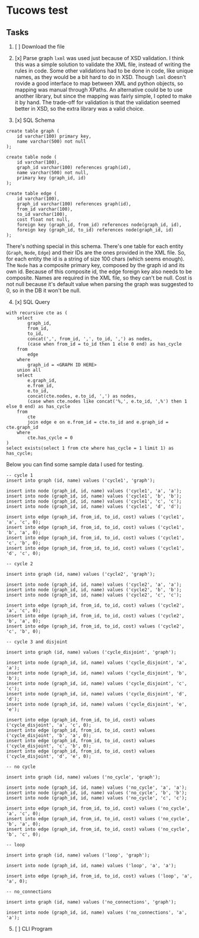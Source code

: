 # Tucows test

## Tasks

1. [ ] Download the file
2. [x] Parse graph
`lxml` was used just because of XSD validation.
I think this was a simple solution to validate the XML file, instead of writing the rules in code.
Some other validations had to be done in code, like unique names, as they would be a bit hard to do in XSD.
Though `lxml` doesn't rovide a good interface to map between XML and python objects, so mapping was manual through XPaths.
An alternative could be to use another library, but since the mapping was fairly simple, I opted to make it by hand.
The trade-off for validation is that the validation seemed better in XSD, so the extra library was a valid choice.

3. [x] SQL Schema

```
create table graph (
	id varchar(100) primary key,
	name varchar(500) not null
);

create table node (
	id varchar(100),
	graph_id varchar(100) references graph(id),
	name varchar(500) not null,
	primary key (graph_id, id)
);

create table edge (
	id varchar(100),
	graph_id varchar(100) references graph(id),
	from_id varchar(100),
	to_id varchar(100),
	cost float not null,
	foreign key (graph_id, from_id) references node(graph_id, id),
	foreign key (graph_id, to_id) references node(graph_id, id)
);
```

There's nothing special in this schema. There's one table for each entity (`Graph`, `Node`, `Edge`) and their IDs are the ones provided in the XML file.
So, for each entity the id is a string of size 100 chars (which seems enough).
The `Node` has a composite primary key, composed by the graph id and its own id.
Because of this composite id, the edge foreign key also needs to be composite.
Names are required in the XML file, so they can't be null.
Cost is not null because it's default value when parsing the graph was suggested to 0, so in the DB it won't be null.

4. [x] SQL Query

```
with recursive cte as (
	select
        graph_id,
		from_id,
		to_id,
		concat(',', from_id, ',', to_id, ',') as nodes,
		(case when from_id = to_id then 1 else 0 end) as has_cycle
	from
		edge
    where
        graph_id = <GRAPH ID HERE>
	union all
	select
        e.graph_id,
		e.from_id,
		e.to_id,
		concat(cte.nodes, e.to_id, ',') as nodes,
		(case when cte.nodes like concat('%,', e.to_id, ',%') then 1 else 0 end) as has_cycle
	from
		cte
		join edge e on e.from_id = cte.to_id and e.graph_id = cte.graph_id
	where
		cte.has_cycle = 0
)
select exists(select 1 from cte where has_cycle = 1 limit 1) as has_cycle;
```

Below you can find some sample data I used for testing.

```
-- cycle 1
insert into graph (id, name) values ('cycle1', 'graph');

insert into node (graph_id, id, name) values ('cycle1', 'a', 'a');
insert into node (graph_id, id, name) values ('cycle1', 'b', 'b');
insert into node (graph_id, id, name) values ('cycle1', 'c', 'c');
insert into node (graph_id, id, name) values ('cycle1', 'd', 'd');

insert into edge (graph_id, from_id, to_id, cost) values ('cycle1', 'a', 'c', 0);
insert into edge (graph_id, from_id, to_id, cost) values ('cycle1', 'b', 'a', 0);
insert into edge (graph_id, from_id, to_id, cost) values ('cycle1', 'c', 'b', 0);
insert into edge (graph_id, from_id, to_id, cost) values ('cycle1', 'd', 'c', 0);

-- cycle 2

insert into graph (id, name) values ('cycle2', 'graph');

insert into node (graph_id, id, name) values ('cycle2', 'a', 'a');
insert into node (graph_id, id, name) values ('cycle2', 'b', 'b');
insert into node (graph_id, id, name) values ('cycle2', 'c', 'c');

insert into edge (graph_id, from_id, to_id, cost) values ('cycle2', 'a', 'c', 0);
insert into edge (graph_id, from_id, to_id, cost) values ('cycle2', 'b', 'a', 0);
insert into edge (graph_id, from_id, to_id, cost) values ('cycle2', 'c', 'b', 0);

-- cycle 3 and disjoint

insert into graph (id, name) values ('cycle_disjoint', 'graph');

insert into node (graph_id, id, name) values ('cycle_disjoint', 'a', 'a');
insert into node (graph_id, id, name) values ('cycle_disjoint', 'b', 'b');
insert into node (graph_id, id, name) values ('cycle_disjoint', 'c', 'c');
insert into node (graph_id, id, name) values ('cycle_disjoint', 'd', 'd');
insert into node (graph_id, id, name) values ('cycle_disjoint', 'e', 'e');

insert into edge (graph_id, from_id, to_id, cost) values ('cycle_disjoint', 'a', 'c', 0);
insert into edge (graph_id, from_id, to_id, cost) values ('cycle_disjoint', 'b', 'a', 0);
insert into edge (graph_id, from_id, to_id, cost) values ('cycle_disjoint', 'c', 'b', 0);
insert into edge (graph_id, from_id, to_id, cost) values ('cycle_disjoint', 'd', 'e', 0);

-- no cycle

insert into graph (id, name) values ('no_cycle', 'graph');

insert into node (graph_id, id, name) values ('no_cycle', 'a', 'a');
insert into node (graph_id, id, name) values ('no_cycle', 'b', 'b');
insert into node (graph_id, id, name) values ('no_cycle', 'c', 'c');

insert into edge (graph_id, from_id, to_id, cost) values ('no_cycle', 'a', 'c', 0);
insert into edge (graph_id, from_id, to_id, cost) values ('no_cycle', 'b', 'a', 0);
insert into edge (graph_id, from_id, to_id, cost) values ('no_cycle', 'b', 'c', 0);

-- loop

insert into graph (id, name) values ('loop', 'graph');

insert into node (graph_id, id, name) values ('loop', 'a', 'a');

insert into edge (graph_id, from_id, to_id, cost) values ('loop', 'a', 'a', 0);

-- no_connections

insert into graph (id, name) values ('no_connections', 'graph');

insert into node (graph_id, id, name) values ('no_connections', 'a', 'a');
```

5. [ ] CLI Program